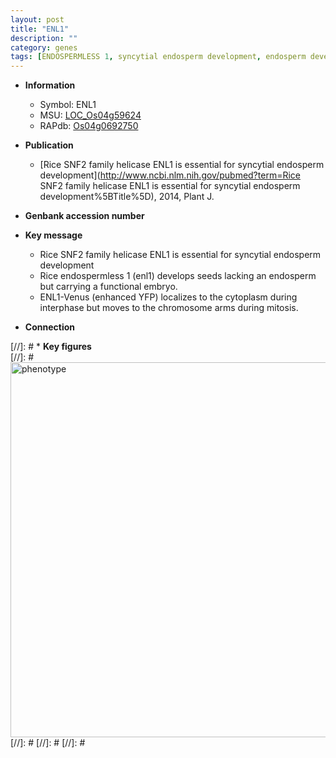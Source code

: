 ```yaml
---
layout: post
title: "ENL1"
description: ""
category: genes
tags: [ENDOSPERMLESS 1, syncytial endosperm development, endosperm development, endosperm, cytoplasm, mitosis]
---
```


* **Information**  
    + Symbol: ENL1  
    + MSU: [LOC_Os04g59624](http://rice.plantbiology.msu.edu/cgi-bin/ORF_infopage.cgi?orf=LOC_Os04g59624)  
    + RAPdb: [Os04g0692750](http://rapdb.dna.affrc.go.jp/viewer/gbrowse_details/irgsp1?name=Os04g0692750)  

* **Publication**  
    + [Rice SNF2 family helicase ENL1 is essential for syncytial endosperm development](http://www.ncbi.nlm.nih.gov/pubmed?term=Rice SNF2 family helicase ENL1 is essential for syncytial endosperm development%5BTitle%5D), 2014, Plant J.

* **Genbank accession number**  

* **Key message**  
    + Rice SNF2 family helicase ENL1 is essential for syncytial endosperm development
    + Rice endospermless 1 (enl1) develops seeds lacking an endosperm but carrying a functional embryo.
    + ENL1-Venus (enhanced YFP) localizes to the cytoplasm during interphase but moves to the chromosome arms during mitosis.

* **Connection**  

[//]: # * **Key figures**  
[//]: # <img src="http://funRiceGenes.github.io/images/ENL1.pheno.png" alt="phenotype"  style="width: 600px;"/>
[//]: # 
[//]: # 
[//]: # 
